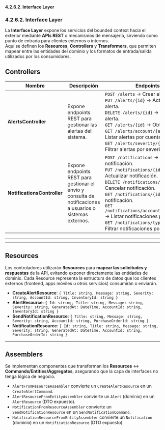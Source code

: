 ﻿#### 4.2.6.2. Interface Layer ####


### 4.2.6.2. Interface Layer ###  

La **Interface Layer** expone los servicios del bounded context hacia el exterior mediante **APIs REST** o mecanismos de mensajería, sirviendo como punto de entrada para clientes externos o internos.  
Aquí se definen los **Resources**, **Controllers** y **Transformers**, que permiten mapear entre las entidades del dominio y los formatos de entrada/salida utilizados por los consumidores.

## Controllers

| Nombre                      | Descripción                                                                                                | Endpoints                                                                                                                                                                                                                                                                                                                                                                 |
|-----------------------------|------------------------------------------------------------------------------------------------------------|---------------------------------------------------------------------------------------------------------------------------------------------------------------------------------------------------------------------------------------------------------------------------------------------------------------------------------------------------------------------------|
| **AlertsController**        | Expone endpoints REST para gestionar las alertas del sistema.                                              | `POST /alerts` → Crear alerta.<br>`PUT /alerts/{id}` → Actualizar alerta.<br>`DELETE /alerts/{id}` → Eliminar alerta.<br>`GET /alerts/{id}` → Obtener alerta.<br>`GET /alerts/account/{accountId}` → Listar alertas por cuenta.<br>`GET /alerts/severity/{severity}` → Filtrar alertas por severidad.                                                                     |
| **NotificationsController** | Expone endpoints REST para gestionar el envío y consulta de notificaciones a usuarios o sistemas externos. | `POST /notifications` → Enviar notificación.<br>`PUT /notifications/{id}` → Actualizar notificación.<br>`DELETE /notifications/{id}` → Cancelar notificación.<br>`GET /notifications/{id}` → Obtener notificación.<br>`GET /notifications/account/{accountId}` → Listar notificaciones por cuenta.<br>`GET /notifications/type/{type}` → Filtrar notificaciones por tipo. |

---

---

## Resources

Los controladores utilizarán **Resources** para **mapear las solicitudes y respuestas** de la API, evitando exponer directamente las entidades de dominio. Cada Resource representa la estructura de datos que los clientes externos (frontend, apps móviles u otros servicios) consumirán o enviarán.

- **CreateAlertResource**: `{ Title: string, Message: string, Severity: string, AccountId: string, InventoryId: string }`
- **AlertResource**: `{ Id: string, Title: string, Message: string, Severity: string, GeneratedAt: DateTime, AccountId: string, InventoryId: string }`
- **SendNotificationResource**: `{ Title: string, Message: string, Severity: string, AccountId: string, PurchaseOrderId: string }`
- **NotificationResource**: `{ Id: string, Title: string, Message: string, Severity: string, GeneratedAt: DateTime, AccountId: string, PurchaseOrderId: string }`

---

## Assemblers

Se implementan componentes que transforman los **Resources** ↔ **Commands/Entities/Aggregates**, asegurando que la capa de interfaces no tenga lógica de negocio.

- `AlertFromResourceAssembler` convierte un `CreateAlertResource` en un `CreateAlertCommand`.
- `AlertResourceFromEntityAssembler` convierte un `Alert` (dominio) en un `AlertResource` (DTO expuesto).
- `NotificationFromResourceAssembler` convierte un `SendNotificationResource` en un `SendNotificationCommand`.
- `NotificationResourceFromEntityAssembler` convierte un `Notification` (dominio) en un `NotificationResource` (DTO expuesto).